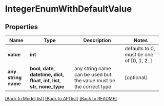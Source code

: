 # IntegerEnumWithDefaultValue

## Properties
Name | Type | Description | Notes
------------ | ------------- | ------------- | -------------
**value** | **int** |  | defaults to 0,  must be one of [0, 1, 2, ]
**any string name** | **bool, date, datetime, dict, float, int, list, str, none_type** | any string name can be used but the value must be the correct type | [optional]

[[Back to Model list]](../README.md#documentation-for-models) [[Back to API list]](../README.md#documentation-for-api-endpoints) [[Back to README]](../README.md)


